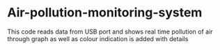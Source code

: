 # Air-pollution-monitoring-system
This code reads data from USB port and shows real time pollution of air through graph as well as colour indication is added with details
